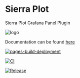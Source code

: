 # Sierra Plot
Sierra Plot Grafana Panel Plugin

![logo](https://boazreicher.github.io/sierra-plot/img/logo.svg)

Documentation can be found [here](https://boazreicher.github.io/sierra-plot/)


[![pages-build-deployment](https://github.com/boazreicher/sierra-plot/actions/workflows/pages/pages-build-deployment/badge.svg)](https://github.com/boazreicher/sierra-plot/actions/workflows/pages/pages-build-deployment)

[![CI](https://github.com/boazreicher/sierra-plot/actions/workflows/ci.yml/badge.svg)](https://github.com/boazreicher/sierra-plot/actions/workflows/ci.yml)

[![Release](https://github.com/boazreicher/sierra-plot/actions/workflows/release.yml/badge.svg)](https://github.com/boazreicher/sierra-plot/actions/workflows/release.yml)